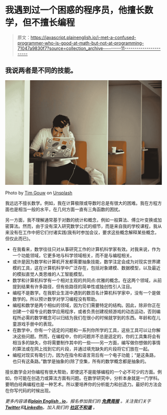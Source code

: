 # 我遇到过一个困惑的程序员，他擅长数学，但不擅长编程

> 原文：<https://javascript.plainenglish.io/i-met-a-confused-programmer-who-is-good-at-math-but-not-at-programming-71047a9830f7?source=collection_archive---------11----------------------->

## 我说两者是不同的技能。

![](img/0d8a2c6aecd6ef6f6169c56bfff335d6.png)

Photo by [Tim Gouw](https://unsplash.com/@punttim?utm_source=medium&utm_medium=referral) on [Unsplash](https://unsplash.com?utm_source=medium&utm_medium=referral)

我远远不擅长数学。例如，我在计算极限或导数时总是有很大的困难。我在方程方面也是相当一般的水平，在几何方面一直有三角函数的困扰。

另一方面，我不理解通常基于对数的统计和概念，例如一般算法、傅立叶变换或加密算法。然而，由于没有深入研究数学公式的细节，而是来自我的学校课程，我从来没有在工作中把它们付诸实践(我有时参加会议，要求这些概念解释某些概念，但仅此而已)。

*   在我看来，数学往往只对从事研究工作的计算机科学家有效。对我来说，作为一个功能领域，它更多地与科学领域相关，而不是与编程相关。
*   或许是因为数学和计算机开发都需要抽象技能，数学注定会成为对现实世界建模的工具，这在计算机科学中广泛存在，包括对象建模、数据模型，以及最近的模拟直觉人类思维的人工智能模型。
*   数学和计算机科学有一个相对主观的共同点:优雅的概念。在这两个领域，从前提到结果有许多路径，但有些路径的简单性或独创性引人注目。
*   编程不是数学。在我职业生涯中遇到的数百名计算机科学家中，没有一个是做数学的。所以预计数学对学习编程没有帮助。
*   编程和数学是两个相似的领域，因为它们需要特定的结构。因此，除非你正在创建一个超专业的数学应用程序，或者负责创建视频游戏的动态运动，否则编程所必需的数学概念可以归结为我们在很小的时候就学到的东西。年龄和在儿童游戏手册中的表现。
*   在数学中，你有一个适定的问题和一系列你所学的工具，这些工具可以让你解决这些问题。然而，在编程中，你的问题并不总是适定的，你的工具集将会有相当多的缺失，你将需要制作其中的一些——另一方面，编写做你想做的事情的算法或在网上找到它的片段，并通过填充缺失的片段将它们放在一起。
*   编程对现实有吸引力，因为在指令和语言背后有一个电子功能；“是这条路，也只有这条路。”数学是抽象的(除了空集，所有的数学概念都是抽象的。

擅长数学会对你编程有很大帮助，即使这不是能够编程的一个必不可少的方面。例如，你可能在创造力或算法方面有问题。在数学研究中，分析本身就是一门学科。要明白经典编程也是一种艺术。所以要培养你的分析能力和创造力。最好的方法会在你写代码的时候出现。

*更多内容请看*[***plain English . io***](https://plainenglish.io/)*。报名参加我们的* [***免费周报***](http://newsletter.plainenglish.io/) *。关注我们关于*[***Twitter***](https://twitter.com/inPlainEngHQ)*和*[***LinkedIn***](https://www.linkedin.com/company/inplainenglish/)*。加入我们的* [***社区不和谐***](https://discord.gg/GtDtUAvyhW) *。*